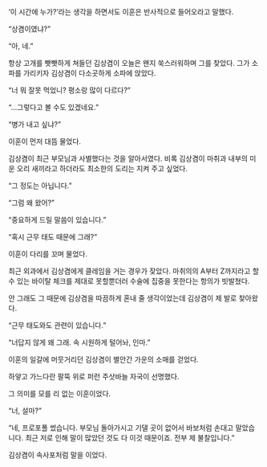 ‘이 시간에 누가?’라는 생각을 하면서도 이훈은 반사적으로 들어오라고 말했다.

“상겸이였냐?”

“아, 네.”

항상 고개를 빳빳하게 쳐들던 김상겸이 오늘은 왠지 쑥스러워하며 그를 찾았다. 그가 소파를 가리키자 김상겸이 다소곳하게 소파에 앉았다.

“너 뭐 잘못 먹었니? 평소랑 많이 다르다?”

“…그렇다고 볼 수도 있겠네요.”

“병가 내고 싶냐?”

이훈이 먼저 대뜸 물었다.

김상겸이 최근 부모님과 사별했다는 것을 알아서였다. 비록 김상겸이 마취과 내부의 미운 오리 새끼라고 하더라도 최소한의 도리는 지켜 주고 싶었다.

“그 정도는 아닙니다.”

“그럼 왜 왔어?”

“중요하게 드릴 말씀이 있습니다.”

“혹시 근무 태도 때문에 그래?”

이훈이 다리를 꼬며 물었다.

최근 외과에서 김상겸에게 클레임을 거는 경우가 잦았다. 마취의의 A부터 Z까지라고 할 수 있는 바이탈 체크를 제대로 못할뿐더러 수술에 집중을 못한다는 항의가 빗발쳤다.

안 그래도 그 때문에 김상겸을 따끔하게 혼내 줄 생각이었는데 김상겸이 제 발로 찾아왔다.

“근무 태도와도 관련이 있습니다.”

“너답지 않게 왜 그래. 속 시원하게 털어놔, 인마.”

이훈의 일갈에 머뭇거리던 김상겸이 별안간 가운의 소매를 걷었다.

하얗고 가느다란 팔뚝 위로 퍼런 주삿바늘 자국이 선명했다.

그 의미를 모를 리 없는 이훈이었다.

“너, 설마?”

“네, 프로포폴 썼습니다. 부모님 돌아가시고 기댈 곳이 없어서 바보처럼 손대고 말았습니다. 최근 저로 인해 말이 많았던 것도 다 이것 때문이죠. 전부 제 불찰입니다.”

김상겸이 속사포처럼 말을 이었다.